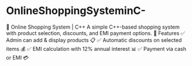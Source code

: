 # OnlineShoppingSysteminC-
🛒 Online Shopping System | C++ A simple C++-based shopping system with product selection, discounts, and EMI payment options.  🔹 Features ✅ Admin can add &amp; display products 📋 ✅ Automatic discounts on selected items 💰 ✅ EMI calculation with 12% annual interest 📊 ✅ Payment via cash or EMI 💳
